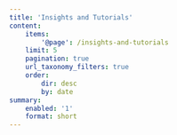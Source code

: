 ```yaml
---
title: 'Insights and Tutorials'
content:
    items:
        '@page': /insights-and-tutorials
    limit: 5
    pagination: true
    url_taxonomy_filters: true
    order:
        dir: desc
        by: date
summary:
    enabled: '1'
    format: short
---
```


